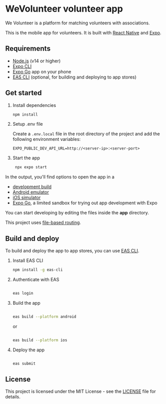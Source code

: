 # WeVolunteer volunteer app

We Volunteer is a platform for matching volunteers with associations.

This is the mobile app for volunteers. It is built with [React Native](https://reactnative.dev/) and [Expo](https://expo.dev/).

## Requirements

- [Node.js](https://nodejs.org/en/) (v14 or higher)
- [Expo CLI](https://docs.expo.dev/get-started/installation/)
- [Expo Go](https://expo.dev/go) app on your phone
- [EAS CLI](https://docs.expo.dev/build/eas-cli/) (optional, for building and deploying to app stores)

## Get started

1. Install dependencies

   ```bash
   npm install
   ```

2. Setup .env file

   Create a `.env.local` file in the root directory of the project and add the following environment variables:

   ```env
   EXPO_PUBLIC_DEV_API_URL=http://<server-ip>:<server-port>
   ```

3. Start the app

   ```bash
    npx expo start
   ```

In the output, you'll find options to open the app in a

- [development build](https://docs.expo.dev/develop/development-builds/introduction/)
- [Android emulator](https://docs.expo.dev/workflow/android-studio-emulator/)
- [iOS simulator](https://docs.expo.dev/workflow/ios-simulator/)
- [Expo Go](https://expo.dev/go), a limited sandbox for trying out app development with Expo

You can start developing by editing the files inside the **app** directory.

This project uses [file-based routing](https://docs.expo.dev/router/introduction).

## Build and deploy

To build and deploy the app to app stores, you can use [EAS CLI](https://docs.expo.dev/build/eas-cli/).

1. Install EAS CLI

   ```bash
   npm install -g eas-cli
   ```

2. Authenticate with EAS

   ```bash

   eas login
   ```

3. Build the app

   ```bash

   eas build --platform android
   ```

   or

   ```bash

   eas build --platform ios
   ```

4. Deploy the app

   ```bash

   eas submit
   ```

## License

This project is licensed under the MIT License - see the [LICENSE](LICENSE) file for details.

